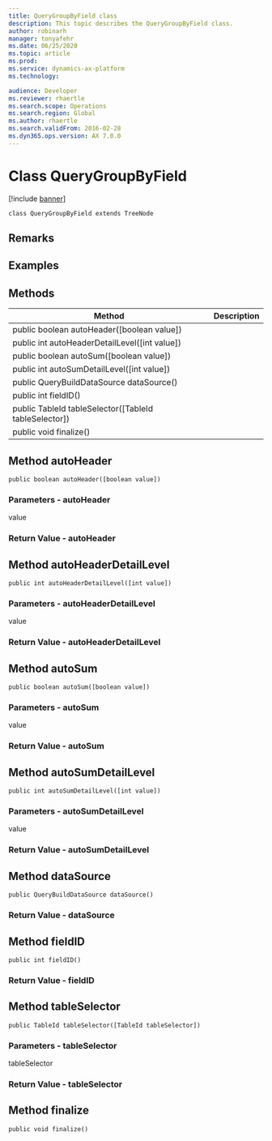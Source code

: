 ```yaml
---
title: QueryGroupByField class
description: This topic describes the QueryGroupByField class.
author: robinarh
manager: tonyafehr
ms.date: 06/25/2020
ms.topic: article
ms.prod: 
ms.service: dynamics-ax-platform
ms.technology: 

audience: Developer
ms.reviewer: rhaertle
ms.search.scope: Operations
ms.search.region: Global
ms.author: rhaertle
ms.search.validFrom: 2016-02-28
ms.dyn365.ops.version: AX 7.0.0
---
```


# Class QueryGroupByField

[!include [banner](../includes/banner.md)]

```xpp
class QueryGroupByField extends TreeNode
```

## Remarks

## Examples

## Methods

| Method                                                  | Description |
|---------------------------------------------------------|-------------|
| public boolean autoHeader(\[boolean value\])            |             |
| public int autoHeaderDetailLevel(\[int value\])         |             |
| public boolean autoSum(\[boolean value\])               |             |
| public int autoSumDetailLevel(\[int value\])            |             |
| public QueryBuildDataSource dataSource()                |             |
| public int fieldID()                                    |             |
| public TableId tableSelector(\[TableId tableSelector\]) |             |
| public void finalize()                                  |             |

## Method autoHeader

```xpp
public boolean autoHeader([boolean value])
```

### Parameters - autoHeader

value  

### Return Value - autoHeader

## Method autoHeaderDetailLevel

```xpp
public int autoHeaderDetailLevel([int value])
```

### Parameters - autoHeaderDetailLevel

value  

### Return Value - autoHeaderDetailLevel

## Method autoSum

```xpp
public boolean autoSum([boolean value])
```

### Parameters - autoSum

value  

### Return Value - autoSum

## Method autoSumDetailLevel

```xpp
public int autoSumDetailLevel([int value])
```

### Parameters - autoSumDetailLevel

value  

### Return Value - autoSumDetailLevel

## Method dataSource

```xpp
public QueryBuildDataSource dataSource()
```

### Return Value - dataSource

## Method fieldID

```xpp
public int fieldID()
```

### Return Value - fieldID

## Method tableSelector

```xpp
public TableId tableSelector([TableId tableSelector])
```

### Parameters - tableSelector

tableSelector  

### Return Value - tableSelector

## Method finalize

```xpp
public void finalize()
```

